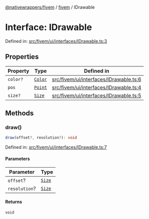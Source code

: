 [@nativewrappers/fivem](../../README.md) / [fivem](../README.md) / IDrawable

# Interface: IDrawable

Defined in: [src/fivem/ui/interfaces/IDrawable.ts:3](https://github.com/nativewrappers/nativewrappers/blob/bf1d263f0188667cde482dc5657983cf3674a640/src/fivem/ui/interfaces/IDrawable.ts#L3)

## Properties

| Property | Type | Defined in |
| ------ | ------ | ------ |
| <a id="color"></a> `color?` | [`Color`](../classes/Color.md) | [src/fivem/ui/interfaces/IDrawable.ts:6](https://github.com/nativewrappers/nativewrappers/blob/bf1d263f0188667cde482dc5657983cf3674a640/src/fivem/ui/interfaces/IDrawable.ts#L6) |
| <a id="pos"></a> `pos` | [`Point`](../classes/Point.md) | [src/fivem/ui/interfaces/IDrawable.ts:4](https://github.com/nativewrappers/nativewrappers/blob/bf1d263f0188667cde482dc5657983cf3674a640/src/fivem/ui/interfaces/IDrawable.ts#L4) |
| <a id="size"></a> `size?` | [`Size`](../classes/Size.md) | [src/fivem/ui/interfaces/IDrawable.ts:5](https://github.com/nativewrappers/nativewrappers/blob/bf1d263f0188667cde482dc5657983cf3674a640/src/fivem/ui/interfaces/IDrawable.ts#L5) |

## Methods

### draw()

```ts
draw(offset?, resolution?): void
```

Defined in: [src/fivem/ui/interfaces/IDrawable.ts:7](https://github.com/nativewrappers/nativewrappers/blob/bf1d263f0188667cde482dc5657983cf3674a640/src/fivem/ui/interfaces/IDrawable.ts#L7)

#### Parameters

| Parameter | Type |
| ------ | ------ |
| `offset`? | [`Size`](../classes/Size.md) |
| `resolution`? | [`Size`](../classes/Size.md) |

#### Returns

`void`
